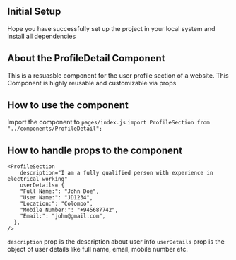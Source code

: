 ## Initial Setup

Hope you have successfully set up the project in your local system and install all dependencies

## About the ProfileDetail Component

This is a resuasble component for the user profile section of a website. This Component is highly reusable and customizable via props

## How to use the component

Import the component to `pages/index.js`
`import ProfileSection from "../components/ProfileDetail";`

## How to handle props to the component

```
<ProfileSection
    description="I am a fully qualified person with experience in electrical working"
    userDetails= {
    "Full Name:": "John Doe",
    "User Name:": "JD1234",
    "Location:": "Colombo",
    "Mobile Number:": "+945687742",
    "Email:": "john@gmail.com",
  },
/>
```

`description` prop is the description about user info
`userDetails` prop is the object of user details like full name, email, mobile number etc.
